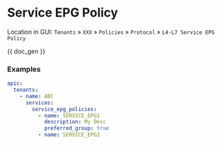 # Service EPG Policy

Location in GUI:
`Tenants` » `XXX` » `Policies` » `Protocol` » `L4-L7 Service EPG Policy`

{{ doc_gen }}

### Examples

```yaml
apic:
  tenants:
    - name: ABC
      services:
        service_epg_policies:
          - name: SERVICE_EPG1
            description: My Desc
            preferred_group: true
          - name: SERVICE_EPG2
```
